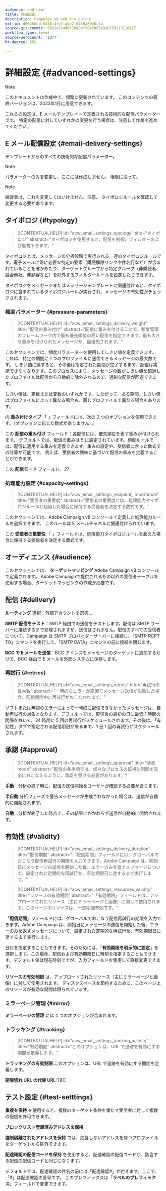 ```yaml
---
audience: end-user
title: 詳細設定
description: Campaign v8 web ドキュメント
exl-id: d6025dbd-0438-4fe7-abe7-0459a89e8cfa
source-git-commit: 66a1a324d671bd8ef2847005a3ab75d113110117
workflow-type: tm+mt
source-wordcount: '1077'
ht-degree: 55%

---
```


# 詳細設定 {#advanced-settings}

>[!NOTE]
>
>このドキュメントは作成中で、頻繁に更新されています。 このコンテンツの最終バージョンは、2023年1月に用意できます。

これらの設定は、E メールテンプレートで定義される技術的な配信パラメーターです。 特定の配信に対していずれかの変更を行う場合は、注意して作業を進めてください。

## E メール配信設定 {#email-delivery-settings}

<!--
October 2022 

Note that this page is for now a placeholder to host Contextualhelp blocks

Do not delete these blocks 

Documentation on this part is targeted for december 2022
-->

テンプレートからのすべての技術的な配信パラメーター。

>[!NOTE]
>
> パラメーターのみを変更し、ここには作成しません。 権限に従って。

>[!NOTE]
>
> 練習者は、これを変更してはいけません、注意。 タイポロジルールを確認して変更する必要があります。

## タイポロジ {#typology}

>[!CONTEXTUALHELP]
>id="acw_email_settings_typology"
>title="タイポロジ"
>abstract="タイポロジを使用すると、配信を制御、フィルターおよび監視できます。"

タイポロジとは、メッセージの分析段階で実行される一連のタイポロジルールです。電子メールに常に必要な特定の要素（購読解除リンクや件名行など）が含まれていることを確かめたり、ターゲットグループから特定グループ（非購読者、競合他社、非顧客など）を除外するフィルタールールを設定したりできます。

タイポロジをメッセージまたはメッセージテンプレートに関連付けると、タイポロジに含まれているタイポロジルールが実行され、メッセージの有効性がチェックされます。

### 頻度パラメーター {#pressure-parameters}

>[!CONTEXTUALHELP]
>id="acw_email_settings_delivery_weight"
>title="配信の重み付け"
>abstract="配信に重みを付けることで、頻度管理のフレームワーク内で最も優先順位の高い配信を指定できます。最も大きな重みを付けられたメッセージが、最優先されます。"

このセクションでは、頻度パラメーターを使用してしきい値を定義できます。 これは、特定の期間に 1 つのプロファイルに送信できるメッセージの最大数です。 しきい値に達すると、その後は指定された期間が完了するまで、配信は実施できなくなります。このプロセスにより、メッセージの数がしきい値を超過したプロファイルは配信から自動的に除外されるので、過剰な配信が回避できます。

しきい値は、定数または変数のいずれかです。したがって、ある期間、しきい値はプロファイルによって異なる場合も、同じプロファイルで異なる場合もあります。

内 **重み付けタイプ** 「 」フィールドには、次の 3 つのオプションを使用できます。（オプションに応じた数式がありません…）

この **配信の重み付け** フィールド：各配信には、優先順位を表す重みが付けられます。 デフォルトでは、配信の重みは 5 に設定されています。頻度ルールでは、配信に適用する重みを定義できます。重みの設定や、受信者に合った数式での計算が可能です。 例えば、受信者の興味に基づいて配信の重みを定義することができます。

この **配信モード** フィールド。.??

### 処理能力設定 {#capacity-settings}

>[!CONTEXTUALHELP]
>id="acw_email_settings_recipient_importance"
>title="受信者の重要度"
>abstract="受信者の重要度とは、処理能力タイポロジルールが超過した場合に保持する受信者を決定する数式です。"

このセクションでは、Adobe Campaign v8 コンソールで定義した処理能力ルールを選択できます。 このルールは E メールチャネルに関連付けられています。

この **受信者の重要性** 「 」フィールドは、処理能力タイポロジルールを超えた場合に保持する受信者を決定する数式です。

## オーディエンス {#audience}

このセクションでは、 **ターゲットマッピング** Adobe Campaign v8 コンソールで定義されます。 Adobe Campaignで提供されるもの以外の受信者テーブルを使用する場合、ターゲットマッピングの作成が必要です。

## 配信 {#delivery}

**ルーティング** 選択：外部アカウントを選択….

**SMTP 配信をテスト**：SMTP 経由での送信をテストします。配信は SMTP サーバーに接続するまで処理されますが、送信はされません。配信のすべての受信者について、Campaign は SMTP プロバイダーサーバーに接続し、「SMTP RCPT TO」コマンドを実行して、「SMTP DATA」コマンドの前に接続を閉じます。

**BCC で E メールを送信**：BCC アドレスをメッセージのターゲットに追加するだけで、BCC 経由で E メールを外部システムに保存します。

### 再試行 {#retries}

>[!CONTEXTUALHELP]
>id="acw_email_settings_retries"
>title="再試行の最大数"
>abstract="一時的なエラーが原因でメッセージ送信が失敗した場合、配信期間中に再試行がおこなわれます。"

ソフトまたは無視のエラーによって一時的に配信できなかったメッセージは、自動再試行の対象となります。デフォルトでは、配信後の最初の日に最低 1 時間の間隔をおいて、24 時間に 5 回の再試行がスケジュールされます。その後は、「有効性」タブで指定される配信期限が来るまで、1 日 1 回の再試行がスケジュールされます。

## 承認 {#approval}

>[!CONTEXTUALHELP]
>id="acw_email_settings_approval"
>title="承認 mode"
>abstract="配信の各手順では、様々なプロセスの監視と制御を完全におこなえるように、承認を受ける必要があります。"

**手動**：分析の終了時に、配信の送信開始をユーザーが確認する必要があります。

**半自動**:分析フェーズで警告メッセージが生成されなかった場合は、送信が自動的に開始されます。

**自動**：分析が終了した時点で、その結果にかかわらず送信が自動的に開始されます。


## 有効性 {#validity}

>[!CONTEXTUALHELP]
>id="acw_email_settings_delivery_duration"
>title="配信期間"
>abstract="「配信期間」フィールドには、グローバルでおこなう配信再試行の期限を入力できます。Adobe Campaign は、開始日にメッセージの送信を開始した後、エラーのみを返すメッセージについて、設定された定期的な再試行を、有効期限日に達するまで実行します。"

>[!CONTEXTUALHELP]
>id="acw_email_settings_resources_validity"
>title="リソースの有効期間"
>abstract="「有効期限」フィールドは、アップロードされたリソース（主にミラーページと画像）に関して使用されます。このページのリソースは、一定期間有効です。"


「**配信期間**」フィールドには、グローバルでおこなう配信再試行の期限を入力できます。Adobe Campaign は、開始日にメッセージの送信を開始した後、エラーのみを返すメッセージについて、設定された定期的な再試行を、有効期限日に達するまで実行します。

日付を指定することもできます。そのためには、「**有効期限を明示的に設定**」を選択します。この場合、配信および有効期限日に時刻を指定することもできます。デフォルト値は現在時刻ですが、入力フィールドを使用して直接変更できます。

**リソースの有効制限** は、アップロードされたリソース（主にミラーページと画像）に対して使用されます。 ディスクスペースを節約するために、このページ上のリソースが有効な期間は限られています。

### ミラーページ管理 {#mirror}

**ミラーページの管理** には 4 つのオプションが含まれます。


### トラッキング {#tracking}

>[!CONTEXTUALHELP]
>id="acw_email_settings_tracking_validity"
>title="有効期間"
>abstract="このオプションは、URL で追跡を有効にする期間を定義します。"

**トラッキングの有効制限**:このオプションは、URL で追跡を有効にする期間を定義します。

**期限切れ URL の代替 URL**:TBC


## テスト設定 {#test-setttings}

**重複を保持** を使用すると、複数のターゲット条件を満たす受信者に対して複数の配信を許可できます。

**ブロックリスト登録済みアドレスを保持**

**強制隔離されたアドレスを保持** では、応答しないアドレスを持つプロファイルをターゲットから除外できます。

**配達確認の配信コードを保持** を使用すると、配達確認の配信コードが、該当する配信の配信コードと同じになります。

デフォルトでは、配達確認の件名の前には「配達確認#」が付きます。ここで、「#」は配達確認の番号です。 このプレフィックスは「**ラベルのプレフィックス**」フィールドで変更できます。